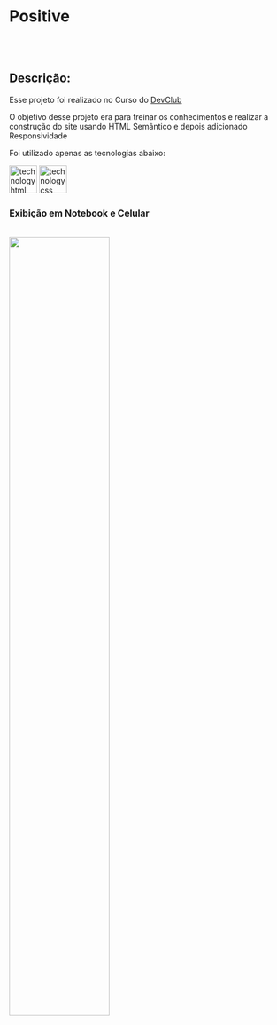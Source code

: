<h1>Positive</h1>
<br>
<br>
<h2>Descrição: </h2>
<p>Esse projeto foi realizado no Curso do <a href="https://rodolfomori.com.br/devclub/" target="_blank">DevClub</a></p>
<p>O objetivo desse projeto era para treinar os conhecimentos e realizar a construção do site usando HTML Semântico e depois adicionado Responsividade</p>
<p>Foi utilizado apenas as tecnologias abaixo:</p>
<div>
  <img src="https://github.com/RenanMinichillo/schedule/blob/main/DevClub/Front-End/ASSETS/badges/html.png?raw=true" alt="technology html" height="50" />
   <img src="https://github.com/RenanMinichillo/schedule/blob/main/DevClub/Front-End/ASSETS/badges/css.png?raw=true" alt="technology css" height="50" />
</div>
<h3>Exibição em Notebook e Celular</h2>
<br>
<img src="https://github.com/RenanMinichillo/schedule/blob/main/DevClub/Front-End/ASSETS/img/positive.png?raw=true" width="60%"/>
